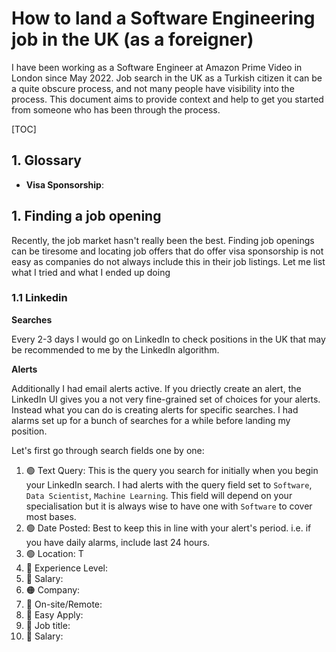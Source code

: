 # How to land a Software Engineering job in the UK (as a foreigner)

I have been working as a Software Engineer at Amazon Prime Video in London since May 2022. 
Job search in the UK as a Turkish citizen it can be a quite obscure process, and not many people have visibility into the process. 
This document aims to provide context and help to get you started from someone who has been through the process.

[TOC]

## 1. Glossary

- **Visa Sponsorship**:

## 1. Finding a job opening

Recently, the job market hasn't really been the best. Finding job openings can be tiresome and locating job offers that do offer visa sponsorship is not easy as companies do not always include this in their job listings. Let me list what I tried and what I ended up doing 

### 1.1 Linkedin 

**Searches**

Every 2-3 days I would go on LinkedIn to check positions in the UK that may be recommended to me by the LinkedIn algorithm. 

**Alerts**

Additionally I had email alerts active. If you driectly create an alert, the LinkedIn UI gives you a not very fine-grained set of choices for your alerts. Instead what you can do is creating alerts for specific searches. I had alarms set up for a bunch of searches for a while before landing my position.

Let's first go through search fields one by one:

1. 🟢 Text Query: This is the query you search for initially when you begin your LinkedIn search. I had alerts with the query field set to `Software`, `Data Scientist`, `Machine Learning`. This field will depend on your specialisation but it is always wise to have one with `Software` to cover most bases.
2. 🟢 Date Posted: Best to keep this in line with your alert's period. i.e. if you have daily alarms, include last 24 hours.
3. 🟢 Location: T
4. 🔴 Experience Level:
5. 🔴 Salary:
6. 🟠 Company:
7. 🔴 On-site/Remote:
8. 🔴 Easy Apply:
9. 🔴 Job title:
10. 🔴 Salary: